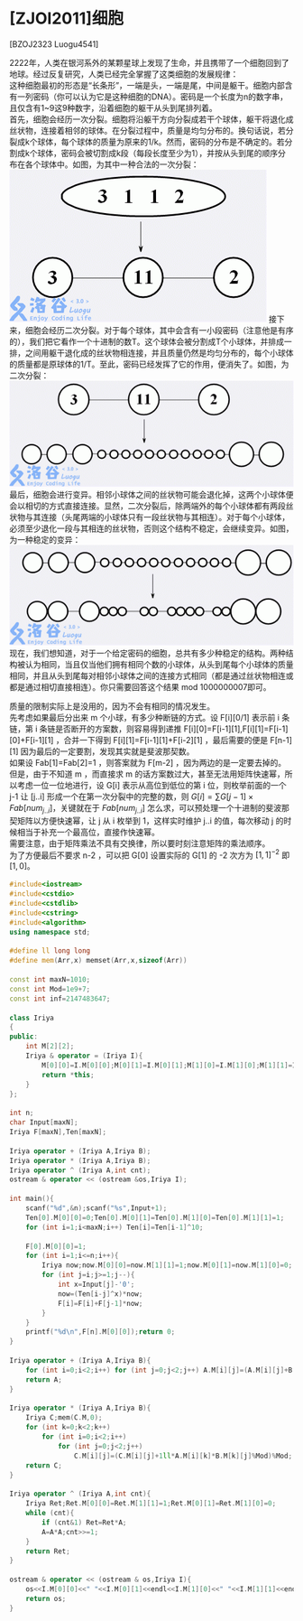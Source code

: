 # [ZJOI2011]细胞
[BZOJ2323 Luogu4541]

2222年，人类在银河系外的某颗星球上发现了生命，并且携带了一个细胞回到了地球。经过反复研究，人类已经完全掌握了这类细胞的发展规律：  
这种细胞最初的形态是“长条形”，一端是头，一端是尾，中间是躯干。细胞内部含有一列密码（你可以认为它是这种细胞的DNA）。密码是一个长度为n的数字串，且仅含有1~9这9种数字，沿着细胞的躯干从头到尾排列着。  
首先，细胞会经历一次分裂。细胞将沿躯干方向分裂成若干个球体，躯干将退化成丝状物，连接着相邻的球体。在分裂过程中，质量是均匀分布的。换句话说，若分裂成k个球体，每个球体的质量为原来的1/k。然而，密码的分布是不确定的。若分割成k个球体，密码会被切割成k段（每段长度至少为1），并按从头到尾的顺序分布在各个球体中。如图，为其中一种合法的一次分裂：
![BZOJ2323](_v_images/_bzoj2323_1538482409_1401002007.png)
接下来，细胞会经历二次分裂。对于每个球体，其中会含有一小段密码（注意他是有序的），我们把它看作一个十进制的数T。这个球体会被分割成T个小球体，并排成一排，之间用躯干退化成的丝状物相连接，并且质量仍然是均匀分布的，每个小球体的质量都是原球体的1/T。至此，密码已经发挥了它的作用，便消失了。如图，为二次分裂：
![BZOJ2323](_v_images/_bzoj2323_1538482419_1241583156.png)
最后，细胞会进行变异。相邻小球体之间的丝状物可能会退化掉，这两个小球体便会以相切的方式直接连接。显然，二次分裂后，除两端外的每个小球体都有两段丝状物与其连接（头尾两端的小球体只有一段丝状物与其相连）。对于每个小球体，必须至少退化一段与其相连的丝状物，否则这个结构不稳定，会继续变异。如图，为一种稳定的变异：
![BZOJ2323](_v_images/_bzoj2323_1538482433_1908747757.png)
现在，我们想知道，对于一个给定密码的细胞，总共有多少种稳定的结构。两种结构被认为相同，当且仅当他们拥有相同个数的小球体，从头到尾每个小球体的质量相同，并且从头到尾每对相邻小球体之间的连接方式相同（都是通过丝状物相连或都是通过相切直接相连）。你只需要回答这个结果 mod 1000000007即可。

质量的限制实际上是没用的，因为不会有相同的情况发生。  
先考虑如果最后分出来 m 个小球，有多少种断链的方式。设 F[i][0/1] 表示前 i 条链，第 i 条链是否断开的方案数，则容易得到递推 F[i][0]=F[i-1][1],F[i][1]=F[i-1][0]+F[i-1][1] ，合并一下得到 F[i][1]=F[i-1][1]+F[i-2][1] ，最后需要的便是 F[n-1][1] 因为最后的一定要割，发现其实就是斐波那契数。  
如果设 Fab[1]=Fab[2]=1 ，则答案就为 F[m-2] ，因为两边的是一定要去掉的。  
但是，由于不知道 m ，而直接求 m 的话方案数过大，甚至无法用矩阵快速幂，所以考虑一位一位地进行，设 G[i] 表示从高位到低位的第 i 位，则枚举前面的一个 j-1 让 [j..i] 形成一个在第一次分裂中的完整的数，则 $G[i]=\sum G[j-1] \times Fab[num _ {j..i}]$，关键就在于 $Fab[num _ {j..i}]$ 怎么求，可以预处理一个十进制的斐波那契矩阵以方便快速幂，让 j 从 i 枚举到 1，这样实时维护 j..i 的值，每次移动 j 的时候相当于补充一个最高位，直接作快速幂。  
需要注意，由于矩阵乘法不具有交换律，所以要时刻注意矩阵的乘法顺序。  
为了方便最后不要求 n-2 ，可以把 G[0] 设置实际的 G[1] 的 -2 次方为 $[1,1] ^ {-2}$  即 $[1,0]$。

```cpp
#include<iostream>
#include<cstdio>
#include<cstdlib>
#include<cstring>
#include<algorithm>
using namespace std;

#define ll long long
#define mem(Arr,x) memset(Arr,x,sizeof(Arr))

const int maxN=1010;
const int Mod=1e9+7;
const int inf=2147483647;

class Iriya
{
public:
	int M[2][2];
	Iriya & operator = (Iriya I){
		M[0][0]=I.M[0][0];M[0][1]=I.M[0][1];M[1][0]=I.M[1][0];M[1][1]=I.M[1][1];
		return *this;
	}
};

int n;
char Input[maxN];
Iriya F[maxN],Ten[maxN];

Iriya operator + (Iriya A,Iriya B);
Iriya operator * (Iriya A,Iriya B);
Iriya operator ^ (Iriya A,int cnt);
ostream & operator << (ostream &os,Iriya I);

int main(){
	scanf("%d",&n);scanf("%s",Input+1);
	Ten[0].M[0][0]=0;Ten[0].M[0][1]=Ten[0].M[1][0]=Ten[0].M[1][1]=1;
	for (int i=1;i<maxN;i++) Ten[i]=Ten[i-1]^10;

	F[0].M[0][0]=1;
	for (int i=1;i<=n;i++){
		Iriya now;now.M[0][0]=now.M[1][1]=1;now.M[0][1]=now.M[1][0]=0;
		for (int j=i;j>=1;j--){
			int x=Input[j]-'0';
			now=(Ten[i-j]^x)*now;
			F[i]=F[i]+F[j-1]*now;
		}
	}
	printf("%d\n",F[n].M[0][0]);return 0;
}

Iriya operator + (Iriya A,Iriya B){
	for (int i=0;i<2;i++) for (int j=0;j<2;j++) A.M[i][j]=(A.M[i][j]+B.M[i][j])%Mod;
	return A;
}

Iriya operator * (Iriya A,Iriya B){
	Iriya C;mem(C.M,0);
	for (int k=0;k<2;k++)
		for (int i=0;i<2;i++)
			for (int j=0;j<2;j++)
				C.M[i][j]=(C.M[i][j]+1ll*A.M[i][k]*B.M[k][j]%Mod)%Mod;
	return C;
}

Iriya operator ^ (Iriya A,int cnt){
	Iriya Ret;Ret.M[0][0]=Ret.M[1][1]=1;Ret.M[0][1]=Ret.M[1][0]=0;
	while (cnt){
		if (cnt&1) Ret=Ret*A;
		A=A*A;cnt>>=1;
	}
	return Ret;
}

ostream & operator << (ostream & os,Iriya I){
	os<<I.M[0][0]<<" "<<I.M[0][1]<<endl<<I.M[1][0]<<" "<<I.M[1][1]<<endl;
	return os;
}
```